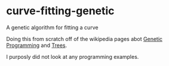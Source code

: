 # curve-fitting-genetic

A genetic algorithm for fitting a curve

Doing this from scratch off of the wikipedia pages abot [Genetic Programming](https://en.wikipedia.org/wiki/Genetic_programming) and [Trees](<https://en.wikipedia.org/wiki/Tree_(data_structure)>).

I purposly did not look at any programming examples.
